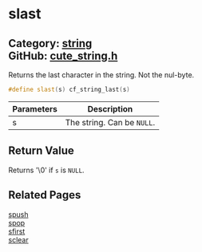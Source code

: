 [](../header.md ':include')

# slast

Category: [string](/api_reference?id=string)  
GitHub: [cute_string.h](https://github.com/RandyGaul/cute_framework/blob/master/include/cute_string.h)  
---

Returns the last character in the string. Not the nul-byte.

```cpp
#define slast(s) cf_string_last(s)
```

Parameters | Description
--- | ---
s | The string. Can be `NULL`.

## Return Value

Returns '\0' if `s` is `NULL`.

## Related Pages

[spush](/string/spush.md)  
[spop](/string/spop.md)  
[sfirst](/string/sfirst.md)  
[sclear](/string/sclear.md)  
